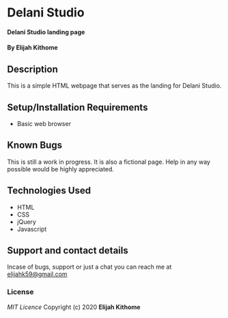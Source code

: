 # Delani Studio

#### Delani Studio landing page

#### By **Elijah Kithome**


## Description
This is a simple HTML webpage that serves as the landing for Delani Studio. 


## Setup/Installation Requirements
* Basic web browser


## Known Bugs
This is still a work in progress. It is also a fictional page. Help in any way possible would be highly appreciated.


## Technologies Used
* HTML
* CSS
* jQuery
* Javascript

## Support and contact details
Incase of bugs, support or just a chat you can reach me at elijahk59@gmail.com

### License
*MIT Licence*
Copyright (c) 2020 **Elijah Kithome**
  
